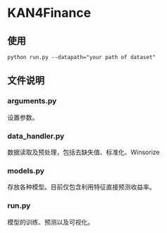 # KAN4Finance

## 使用

`python run.py --datapath="your path of dataset"`

## 文件说明

### arguments.py

设置参数。

### data_handler.py

数据读取及预处理，包括去缺失值、标准化、Winsorize

### models.py

存放各种模型。目前仅包含利用特征直接预测收益率。

### run.py

模型的训练、预测以及可视化。